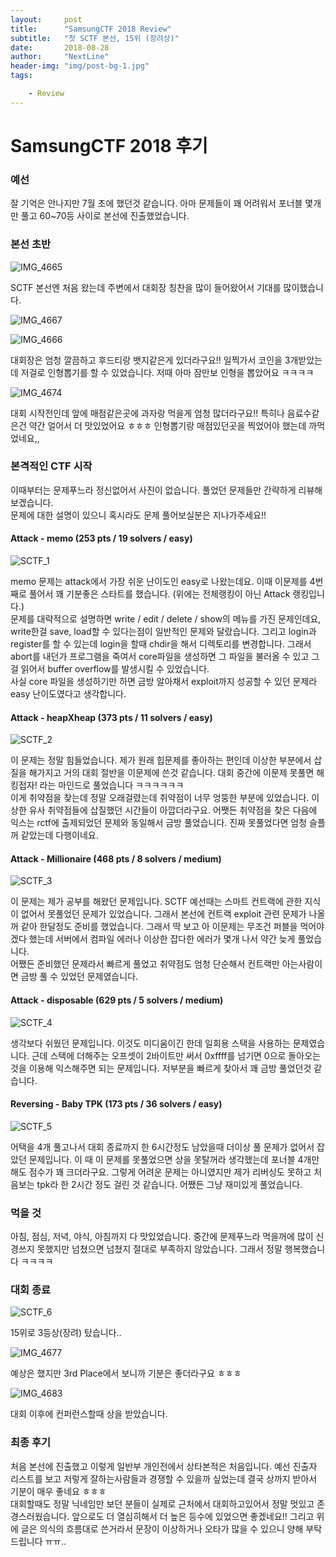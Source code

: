 ```yaml
---
layout:     post
title:      "SamsungCTF 2018 Review"
subtitle:   "첫 SCTF 본선, 15위 (장려상)"
date:       2018-08-28
author:     "NextLine"
header-img: "img/post-bg-1.jpg"
tags:

    - Review
---
```


# SamsungCTF 2018 후기

### 예선

잘 기억은 안나지만 7월 초에 했던것 같습니다. 아마 문제들이 꽤 어려워서 포너블 몇개만 풀고 60~70등 사이로 본선에 진출했었습니다.



### 본선 초반

![IMG_4665](/img/in-post/IMG_4665.JPG)

SCTF 본선엔 처음 왔는데 주변에서 대회장 칭찬을 많이 들어왔어서 기대를 많이했습니다.



![IMG_4667](/img/in-post/IMG_4667.JPG)

![IMG_4666](/img/in-post/IMG_4666.JPG)

대회장은 엄청 깔끔하고 후드티랑 뱃지같은게 있더라구요!! 일찍가서 코인을 3개받았는데 저걸로 인형뽑기를 할 수 있었습니다. 저때 아마 잠만보 인형을 뽑았어요 ㅋㅋㅋㅋ



![IMG_4674](/img/in-post/IMG_4674.JPG)

대회 시작전인데 앞에 매점같은곳에 과자랑 먹을게 엄청 많더라구요!! 특히나 음료수같은건 약간 얼어서 더 맛있었어요 ㅎㅎㅎ 인형뽑기랑 매점있던곳을 찍었어야 했는데 까먹었네요,,



### 본격적인 CTF 시작

이때부터는 문제푸느라 정신없어서 사진이 없습니다. 풀었던 문제들만 간략하게 리뷰해보겠습니다.<br>문제에 대한 설명이 있으니 혹시라도 문제 풀어보실분은 지나가주세요!!



#### Attack - memo (253 pts / 19 solvers / easy)

![SCTF_1](/img/in-post/SCTF_1.png)

memo 문제는 attack에서 가장 쉬운 난이도인 easy로 나왔는데요. 이때 이문제를 4번째로 풀어서 꽤 기분좋은 스타트를 했습니다. (위에는 전체랭킹이 아닌 Attack 랭킹입니다.)<br>문제를 대략적으로 설명하면 write / edit / delete / show의 메뉴를 가진 문제인데요, write한걸 save, load할 수 있다는점이 일반적인 문제와 달랐습니다. 그리고 login과 register를 할 수 있는데 login을 할때 chdir을 해서 디렉토리를 변경합니다. 그래서 abort를 내던가 프로그램을 죽여서 core파일을 생성하면 그 파일을 불러올 수 있고 그걸 읽어서 buffer overflow를 발생시킬 수 있었습니다.<br>사실 core 파일을 생성하기만 하면 금방 알아채서 exploit까지 성공할 수 있던 문제라 easy 난이도였다고 생각합니다.



#### Attack - heapXheap (373 pts / 11 solvers / easy)

![SCTF_2](/img/in-post/SCTF_2.png)

이 문제는 정말 힘들었습니다. 제가 원래 힙문제를 좋아하는 편인데 이상한 부분에서 삽질을 해가지고 거의 대회 절반을 이문제에 쓴것 같습니다. 대회 중간에 이문제 못풀면 해킹접자! 라는 마인드로 풀었습니다 ㅋㅋㅋㅋㅋㅋ<br>이게 취약점을 찾는데 정말 오래걸렸는데 취약점이 너무 엉뚱한 부분에 있었습니다. 이상한 유사 취약점들에 삽질했던 시간들이 아깝더라구요. 어쨋든 취약점을 찾은 다음에 익스는 rctf에 출제되었던 문제와 동일해서 금방 풀었습니다. 진짜 못풀었다면 엄청 슬플꺼 같았는데 다행이네요.



#### Attack - Millionaire  (468 pts / 8 solvers / medium)

![SCTF_3](/img/in-post/SCTF_3.png)

이 문제는 제가 공부를 해왔던 문제입니다. SCTF 예선때는 스마트 컨트랙에 관한 지식이 없어서 못풀었던 문제가 있었습니다. 그래서 본선에 컨트랙 exploit 관련 문제가 나올꺼 같아 한달정도 준비를 했었습니다. 그래서 딱 보고 아 이문제는 무조건 퍼블을 먹어야겠다 했는데 서버에서 컴파일 에러나 이상한 잡다한 에러가 몇개 나서 약간 늦게 풀었습니다.<br>어쨌든 준비했던 문제라서 빠르게 풀었고 취약점도 엄청 단순해서 컨트랙만 아는사람이면 금방 풀 수 있었던 문제였습니다.



#### Attack - disposable  (629 pts / 5 solvers / medium)

![SCTF_4](/img/in-post/SCTF_4.png)

생각보다 쉬웠던 문제입니다. 이것도 미디움이긴 한데 일회용 스택을 사용하는 문제였습니다. 근데 스택에 더해주는 오프셋이 2바이트만 써서 0xffff를 넘기면 0으로 돌아오는것을 이용해 익스해주면 되는 문제입니다. 저부분을 빠르게 찾아서 꽤 금방 풀었던것 같습니다.



#### Reversing - Baby TPK  (173 pts / 36 solvers / easy)

![SCTF_5](/img/in-post/SCTF_5.png)

어택을 4개 풀고나서 대회 종료까지 한 6시간정도 남았을때 더이상 풀 문제가 없어서 잡았던 문제입니다. 이 때 이 문제를 못풀었으면 상을 못탈꺼라 생각했는데 포너블 4개만해도 점수가 꽤 크더라구요. 그렇게 어려운 문제는 아니였지만 제가 리버싱도 못하고 처음보는 tpk라 한 2시간 정도 걸린 것 같습니다. 어쨌든 그냥 재미있게 풀었습니다.



### 먹을 것

아침, 점심, 저녁, 야식, 아침까지 다 맛있었습니다. 중간에 문제푸느라 먹을꺼에 많이 신경쓰지 못했지만 넘쳤으면 넘쳤지 절대로 부족하지 않았습니다. 그래서 정말 행복했습니다 ㅋㅋㅋㅋ



### 대회 종료

![SCTF_6](/img/in-post/SCTF_6.png)

15위로 3등상(장려) 탔습니다..



![IMG_4677](/img/in-post/IMG_4677.JPG)

예상은 했지만 3rd Place에서 보니까 기분은 좋더라구요 ㅎㅎㅎ



![IMG_4683](/img/in-post/IMG_4683.JPG)

대회 이후에 컨퍼런스할때 상을 받았습니다.



### 최종 후기

처음 본선에 진출했고 이렇게 일반부 개인전에서 상타본적은 처음입니다. 예선 진출자 리스트를 보고 저렇게 잘하는사람들과 경쟁할 수 있을까 싶었는데 결국 상까지 받아서 기분이 매우 좋네요 ㅎㅎㅎ<br>대회할때도 정말 닉네임만 보던 분들이 실제로 근처에서 대회하고있어서 정말 멋있고 존경스러웠습니다. 앞으로도 더 열심히해서 더 높은 등수에 있었으면 좋겠네요!! 그리고 위에 글은 의식의 흐름대로 쓴거라서 문장이 이상하거나 오타가 많을 수 있으니 양해 부탁드립니다 ㅠㅠ..